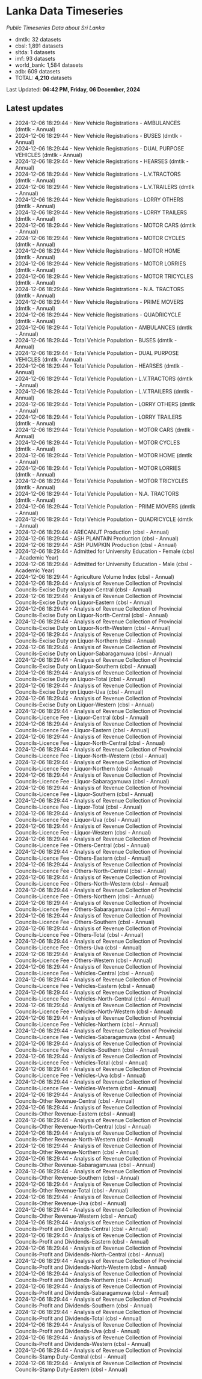 # Lanka Data Timeseries
*Public Timeseries Data about Sri Lanka*

* dmtlk: 32 datasets
* cbsl: 1,891 datasets
* sltda: 1 datasets
* imf: 93 datasets
* world_bank: 1,584 datasets
* adb: 609 datasets
* TOTAL: **4,210** datasets

Last Updated: **06:42 PM, Friday, 06 December, 2024**

## Latest updates

* 2024-12-06 18:29:44 - New Vehicle Registrations - AMBULANCES (dmtlk - Annual)
* 2024-12-06 18:29:44 - New Vehicle Registrations - BUSES (dmtlk - Annual)
* 2024-12-06 18:29:44 - New Vehicle Registrations - DUAL PURPOSE VEHICLES (dmtlk - Annual)
* 2024-12-06 18:29:44 - New Vehicle Registrations - HEARSES (dmtlk - Annual)
* 2024-12-06 18:29:44 - New Vehicle Registrations - L.V.TRACTORS (dmtlk - Annual)
* 2024-12-06 18:29:44 - New Vehicle Registrations - L.V.TRAILERS (dmtlk - Annual)
* 2024-12-06 18:29:44 - New Vehicle Registrations - LORRY OTHERS (dmtlk - Annual)
* 2024-12-06 18:29:44 - New Vehicle Registrations - LORRY TRAILERS (dmtlk - Annual)
* 2024-12-06 18:29:44 - New Vehicle Registrations - MOTOR CARS (dmtlk - Annual)
* 2024-12-06 18:29:44 - New Vehicle Registrations - MOTOR CYCLES (dmtlk - Annual)
* 2024-12-06 18:29:44 - New Vehicle Registrations - MOTOR HOME (dmtlk - Annual)
* 2024-12-06 18:29:44 - New Vehicle Registrations - MOTOR LORRIES (dmtlk - Annual)
* 2024-12-06 18:29:44 - New Vehicle Registrations - MOTOR TRICYCLES (dmtlk - Annual)
* 2024-12-06 18:29:44 - New Vehicle Registrations - N.A. TRACTORS (dmtlk - Annual)
* 2024-12-06 18:29:44 - New Vehicle Registrations - PRIME MOVERS (dmtlk - Annual)
* 2024-12-06 18:29:44 - New Vehicle Registrations - QUADRICYCLE (dmtlk - Annual)
* 2024-12-06 18:29:44 - Total Vehicle Population - AMBULANCES (dmtlk - Annual)
* 2024-12-06 18:29:44 - Total Vehicle Population - BUSES (dmtlk - Annual)
* 2024-12-06 18:29:44 - Total Vehicle Population - DUAL PURPOSE VEHICLES (dmtlk - Annual)
* 2024-12-06 18:29:44 - Total Vehicle Population - HEARSES (dmtlk - Annual)
* 2024-12-06 18:29:44 - Total Vehicle Population - L.V.TRACTORS (dmtlk - Annual)
* 2024-12-06 18:29:44 - Total Vehicle Population - L.V.TRAILERS (dmtlk - Annual)
* 2024-12-06 18:29:44 - Total Vehicle Population - LORRY OTHERS (dmtlk - Annual)
* 2024-12-06 18:29:44 - Total Vehicle Population - LORRY TRAILERS (dmtlk - Annual)
* 2024-12-06 18:29:44 - Total Vehicle Population - MOTOR CARS (dmtlk - Annual)
* 2024-12-06 18:29:44 - Total Vehicle Population - MOTOR CYCLES (dmtlk - Annual)
* 2024-12-06 18:29:44 - Total Vehicle Population - MOTOR HOME (dmtlk - Annual)
* 2024-12-06 18:29:44 - Total Vehicle Population - MOTOR LORRIES (dmtlk - Annual)
* 2024-12-06 18:29:44 - Total Vehicle Population - MOTOR TRICYCLES (dmtlk - Annual)
* 2024-12-06 18:29:44 - Total Vehicle Population - N.A. TRACTORS (dmtlk - Annual)
* 2024-12-06 18:29:44 - Total Vehicle Population - PRIME MOVERS (dmtlk - Annual)
* 2024-12-06 18:29:44 - Total Vehicle Population - QUADRICYCLE (dmtlk - Annual)
* 2024-12-06 18:29:44 - ARECANUT Production (cbsl - Annual)
* 2024-12-06 18:29:44 - ASH PLANTAIN Production (cbsl - Annual)
* 2024-12-06 18:29:44 - ASH PUMPKIN Production (cbsl - Annual)
* 2024-12-06 18:29:44 - Admitted for University Education - Female (cbsl - Academic Year)
* 2024-12-06 18:29:44 - Admitted for University Education - Male (cbsl - Academic Year)
* 2024-12-06 18:29:44 - Agriculture Volume Index (cbsl - Annual)
* 2024-12-06 18:29:44 - Analysis of Revenue Collection of Provincial Councils-Excise Duty on Liquor-Central (cbsl - Annual)
* 2024-12-06 18:29:44 - Analysis of Revenue Collection of Provincial Councils-Excise Duty on Liquor-Eastern (cbsl - Annual)
* 2024-12-06 18:29:44 - Analysis of Revenue Collection of Provincial Councils-Excise Duty on Liquor-North-Central (cbsl - Annual)
* 2024-12-06 18:29:44 - Analysis of Revenue Collection of Provincial Councils-Excise Duty on Liquor-North-Western (cbsl - Annual)
* 2024-12-06 18:29:44 - Analysis of Revenue Collection of Provincial Councils-Excise Duty on Liquor-Northern (cbsl - Annual)
* 2024-12-06 18:29:44 - Analysis of Revenue Collection of Provincial Councils-Excise Duty on Liquor-Sabaragamuwa (cbsl - Annual)
* 2024-12-06 18:29:44 - Analysis of Revenue Collection of Provincial Councils-Excise Duty on Liquor-Southern (cbsl - Annual)
* 2024-12-06 18:29:44 - Analysis of Revenue Collection of Provincial Councils-Excise Duty on Liquor-Total (cbsl - Annual)
* 2024-12-06 18:29:44 - Analysis of Revenue Collection of Provincial Councils-Excise Duty on Liquor-Uva (cbsl - Annual)
* 2024-12-06 18:29:44 - Analysis of Revenue Collection of Provincial Councils-Excise Duty on Liquor-Western (cbsl - Annual)
* 2024-12-06 18:29:44 - Analysis of Revenue Collection of Provincial Councils-Licence Fee - Liquor-Central (cbsl - Annual)
* 2024-12-06 18:29:44 - Analysis of Revenue Collection of Provincial Councils-Licence Fee - Liquor-Eastern (cbsl - Annual)
* 2024-12-06 18:29:44 - Analysis of Revenue Collection of Provincial Councils-Licence Fee - Liquor-North-Central (cbsl - Annual)
* 2024-12-06 18:29:44 - Analysis of Revenue Collection of Provincial Councils-Licence Fee - Liquor-North-Western (cbsl - Annual)
* 2024-12-06 18:29:44 - Analysis of Revenue Collection of Provincial Councils-Licence Fee - Liquor-Northern (cbsl - Annual)
* 2024-12-06 18:29:44 - Analysis of Revenue Collection of Provincial Councils-Licence Fee - Liquor-Sabaragamuwa (cbsl - Annual)
* 2024-12-06 18:29:44 - Analysis of Revenue Collection of Provincial Councils-Licence Fee - Liquor-Southern (cbsl - Annual)
* 2024-12-06 18:29:44 - Analysis of Revenue Collection of Provincial Councils-Licence Fee - Liquor-Total (cbsl - Annual)
* 2024-12-06 18:29:44 - Analysis of Revenue Collection of Provincial Councils-Licence Fee - Liquor-Uva (cbsl - Annual)
* 2024-12-06 18:29:44 - Analysis of Revenue Collection of Provincial Councils-Licence Fee - Liquor-Western (cbsl - Annual)
* 2024-12-06 18:29:44 - Analysis of Revenue Collection of Provincial Councils-Licence Fee - Others-Central (cbsl - Annual)
* 2024-12-06 18:29:44 - Analysis of Revenue Collection of Provincial Councils-Licence Fee - Others-Eastern (cbsl - Annual)
* 2024-12-06 18:29:44 - Analysis of Revenue Collection of Provincial Councils-Licence Fee - Others-North-Central (cbsl - Annual)
* 2024-12-06 18:29:44 - Analysis of Revenue Collection of Provincial Councils-Licence Fee - Others-North-Western (cbsl - Annual)
* 2024-12-06 18:29:44 - Analysis of Revenue Collection of Provincial Councils-Licence Fee - Others-Northern (cbsl - Annual)
* 2024-12-06 18:29:44 - Analysis of Revenue Collection of Provincial Councils-Licence Fee - Others-Sabaragamuwa (cbsl - Annual)
* 2024-12-06 18:29:44 - Analysis of Revenue Collection of Provincial Councils-Licence Fee - Others-Southern (cbsl - Annual)
* 2024-12-06 18:29:44 - Analysis of Revenue Collection of Provincial Councils-Licence Fee - Others-Total (cbsl - Annual)
* 2024-12-06 18:29:44 - Analysis of Revenue Collection of Provincial Councils-Licence Fee - Others-Uva (cbsl - Annual)
* 2024-12-06 18:29:44 - Analysis of Revenue Collection of Provincial Councils-Licence Fee - Others-Western (cbsl - Annual)
* 2024-12-06 18:29:44 - Analysis of Revenue Collection of Provincial Councils-Licence Fee - Vehicles-Central (cbsl - Annual)
* 2024-12-06 18:29:44 - Analysis of Revenue Collection of Provincial Councils-Licence Fee - Vehicles-Eastern (cbsl - Annual)
* 2024-12-06 18:29:44 - Analysis of Revenue Collection of Provincial Councils-Licence Fee - Vehicles-North-Central (cbsl - Annual)
* 2024-12-06 18:29:44 - Analysis of Revenue Collection of Provincial Councils-Licence Fee - Vehicles-North-Western (cbsl - Annual)
* 2024-12-06 18:29:44 - Analysis of Revenue Collection of Provincial Councils-Licence Fee - Vehicles-Northern (cbsl - Annual)
* 2024-12-06 18:29:44 - Analysis of Revenue Collection of Provincial Councils-Licence Fee - Vehicles-Sabaragamuwa (cbsl - Annual)
* 2024-12-06 18:29:44 - Analysis of Revenue Collection of Provincial Councils-Licence Fee - Vehicles-Southern (cbsl - Annual)
* 2024-12-06 18:29:44 - Analysis of Revenue Collection of Provincial Councils-Licence Fee - Vehicles-Total (cbsl - Annual)
* 2024-12-06 18:29:44 - Analysis of Revenue Collection of Provincial Councils-Licence Fee - Vehicles-Uva (cbsl - Annual)
* 2024-12-06 18:29:44 - Analysis of Revenue Collection of Provincial Councils-Licence Fee - Vehicles-Western (cbsl - Annual)
* 2024-12-06 18:29:44 - Analysis of Revenue Collection of Provincial Councils-Other Revenue-Central (cbsl - Annual)
* 2024-12-06 18:29:44 - Analysis of Revenue Collection of Provincial Councils-Other Revenue-Eastern (cbsl - Annual)
* 2024-12-06 18:29:44 - Analysis of Revenue Collection of Provincial Councils-Other Revenue-North-Central (cbsl - Annual)
* 2024-12-06 18:29:44 - Analysis of Revenue Collection of Provincial Councils-Other Revenue-North-Western (cbsl - Annual)
* 2024-12-06 18:29:44 - Analysis of Revenue Collection of Provincial Councils-Other Revenue-Northern (cbsl - Annual)
* 2024-12-06 18:29:44 - Analysis of Revenue Collection of Provincial Councils-Other Revenue-Sabaragamuwa (cbsl - Annual)
* 2024-12-06 18:29:44 - Analysis of Revenue Collection of Provincial Councils-Other Revenue-Southern (cbsl - Annual)
* 2024-12-06 18:29:44 - Analysis of Revenue Collection of Provincial Councils-Other Revenue-Total (cbsl - Annual)
* 2024-12-06 18:29:44 - Analysis of Revenue Collection of Provincial Councils-Other Revenue-Uva (cbsl - Annual)
* 2024-12-06 18:29:44 - Analysis of Revenue Collection of Provincial Councils-Other Revenue-Western (cbsl - Annual)
* 2024-12-06 18:29:44 - Analysis of Revenue Collection of Provincial Councils-Profit and Dividends-Central (cbsl - Annual)
* 2024-12-06 18:29:44 - Analysis of Revenue Collection of Provincial Councils-Profit and Dividends-Eastern (cbsl - Annual)
* 2024-12-06 18:29:44 - Analysis of Revenue Collection of Provincial Councils-Profit and Dividends-North-Central (cbsl - Annual)
* 2024-12-06 18:29:44 - Analysis of Revenue Collection of Provincial Councils-Profit and Dividends-North-Western (cbsl - Annual)
* 2024-12-06 18:29:44 - Analysis of Revenue Collection of Provincial Councils-Profit and Dividends-Northern (cbsl - Annual)
* 2024-12-06 18:29:44 - Analysis of Revenue Collection of Provincial Councils-Profit and Dividends-Sabaragamuwa (cbsl - Annual)
* 2024-12-06 18:29:44 - Analysis of Revenue Collection of Provincial Councils-Profit and Dividends-Southern (cbsl - Annual)
* 2024-12-06 18:29:44 - Analysis of Revenue Collection of Provincial Councils-Profit and Dividends-Total (cbsl - Annual)
* 2024-12-06 18:29:44 - Analysis of Revenue Collection of Provincial Councils-Profit and Dividends-Uva (cbsl - Annual)
* 2024-12-06 18:29:44 - Analysis of Revenue Collection of Provincial Councils-Profit and Dividends-Western (cbsl - Annual)
* 2024-12-06 18:29:44 - Analysis of Revenue Collection of Provincial Councils-Stamp Duty-Central (cbsl - Annual)
* 2024-12-06 18:29:44 - Analysis of Revenue Collection of Provincial Councils-Stamp Duty-Eastern (cbsl - Annual)
